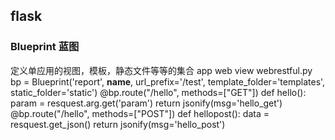 ## flask
### Blueprint 蓝图
定义单应用的视图，模板，静态文件等等的集合
app
  web
    view
      webrestful.py
        bp = Blueprint('report', __name__, url_prefix='/test', template_folder='templates', static_folder='static')
        @bp.route("/hello", methods=["GET"])
        def hello():
          param = resquest.arg.get('param')
          return jsonify(msg='hello_get')
        @bp.route("/hello", methods=["POST"])
        def hellopost():
          data = resquest.get_json()
          return jsonify(msg='hello_post')
